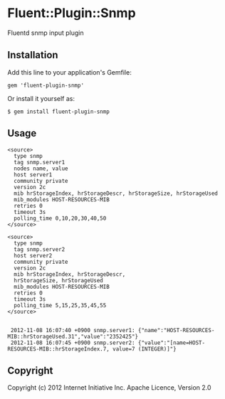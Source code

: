 # Fluent::Plugin::Snmp

Fluentd snmp input plugin

## Installation

Add this line to your application's Gemfile:

    gem 'fluent-plugin-snmp'

Or install it yourself as:

    $ gem install fluent-plugin-snmp

## Usage

    <source>                                                          
      type snmp                                                         
      tag snmp.server1                                                  
      nodes name, value                                                 
      host server1                                                    
      community private                                                 
      version 2c                                                        
      mib hrStorageIndex, hrStorageDescr, hrStorageSize, hrStorageUsed  
      mib_modules HOST-RESOURCES-MIB                                    
      retries 0                                                         
      timeout 3s                                                        
      polling_time 0,10,20,30,40,50                                     
    </source>                                                         

    <source>                                                          
      type snmp                                                         
      tag snmp.server2                                                  
      host server2                                                    
      community private                                                 
      version 2c                                                        
      mib hrStorageIndex, hrStorageDescr,
      hrStorageSize, hrStorageUsed  
      mib_modules HOST-RESOURCES-MIB                                    
      retries 0                                                         
      timeout 3s                                                        
      polling_time 5,15,25,35,45,55                                     
    </source>                                                         


     2012-11-08 16:07:40 +0900 snmp.server1: {"name":"HOST-RESOURCES-MIB::hrStorageUsed.31","value":"2352425"}         
     2012-11-08 16:07:45 +0900 snmp.server2: {"value":"[name=HOST-RESOURCES-MIB::hrStorageIndex.7, value=7 (INTEGER)]"}  


## Copyright
Copyright (c) 2012 Internet Initiative Inc.
Apache Licence, Version 2.0
